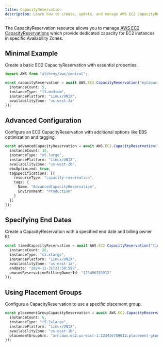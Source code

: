 ```yaml
---
title: CapacityReservation
description: Learn how to create, update, and manage AWS EC2 CapacityReservations using Alchemy Cloud Control.
---
```


The CapacityReservation resource allows you to manage [AWS EC2 CapacityReservations](https://docs.aws.amazon.com/ec2/latest/userguide/) which provide dedicated capacity for EC2 instances in specific Availability Zones.

## Minimal Example

Create a basic EC2 CapacityReservation with essential properties.

```ts
import AWS from "alchemy/aws/control";

const capacityReservation = await AWS.EC2.CapacityReservation("myCapacityReservation", {
  instanceCount: 5,
  instanceType: "t3.medium",
  instancePlatform: "Linux/UNIX",
  availabilityZone: "us-west-2a"
});
```

## Advanced Configuration

Configure an EC2 CapacityReservation with additional options like EBS optimization and tagging.

```ts
const advancedCapacityReservation = await AWS.EC2.CapacityReservation("advancedCapacityReservation", {
  instanceCount: 10,
  instanceType: "m5.large",
  instancePlatform: "Linux/UNIX",
  availabilityZone: "us-west-2b",
  ebsOptimized: true,
  tagSpecifications: [{
    resourceType: "capacity-reservation",
    tags: {
      Name: "AdvancedCapacityReservation",
      Environment: "Production"
    }
  }]
});
```

## Specifying End Dates

Create a CapacityReservation with a specified end date and billing owner ID.

```ts
const timedCapacityReservation = await AWS.EC2.CapacityReservation("timedCapacityReservation", {
  instanceCount: 20,
  instanceType: "c5.xlarge",
  instancePlatform: "Linux/UNIX",
  availabilityZone: "us-east-1a",
  endDate: "2024-12-31T23:59:59Z",
  unusedReservationBillingOwnerId: "123456789012"
});
```

## Using Placement Groups

Configure a CapacityReservation to use a specific placement group.

```ts
const placementGroupCapacityReservation = await AWS.EC2.CapacityReservation("placementGroupCapacityReservation", {
  instanceCount: 6,
  instanceType: "r5.2xlarge",
  instancePlatform: "Linux/UNIX",
  availabilityZone: "us-east-1b",
  placementGroupArn: "arn:aws:ec2:us-east-1:123456789012:placement-group/myPlacementGroup"
});
```
